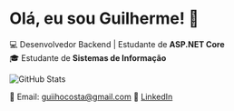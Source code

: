# Olá, eu sou Guilherme! 👋
💻 Desenvolvedor Backend | Estudante de **ASP.NET Core**  
🎓 Estudante de **Sistemas de Informação**  

![GitHub Stats](https://github-readme-stats.vercel.app/api?username=guihocosta&show_icons=true&theme=dracula)

📧 Email: guiihocosta@gmail.com 
🔗 [LinkedIn]([https://www.linkedin.com/in/seuusuario](https://www.linkedin.com/in/guilherme-costa-6ab4a4214/))  
